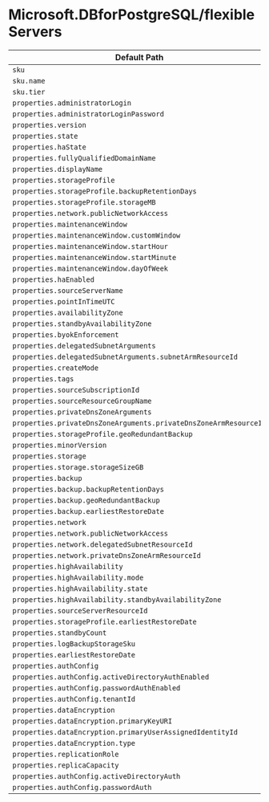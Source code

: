 # Microsoft.DBforPostgreSQL/flexibleServers

| Default Path | Alias |
|---|---|
| `sku` | `Microsoft.DBForPostgreSql/flexibleServers/sku` |
| `sku.name` | `Microsoft.DBForPostgreSql/flexibleServers/sku.name` |
| `sku.tier` | `Microsoft.DBForPostgreSql/flexibleServers/sku.tier` |
| `properties.administratorLogin` | `Microsoft.DBForPostgreSql/flexibleServers/administratorLogin` |
| `properties.administratorLoginPassword` | `Microsoft.DBForPostgreSql/flexibleServers/administratorLoginPassword` |
| `properties.version` | `Microsoft.DBForPostgreSql/flexibleServers/version` |
| `properties.state` | `Microsoft.DBForPostgreSql/flexibleServers/state` |
| `properties.haState` | `Microsoft.DBForPostgreSql/flexibleServers/haState` |
| `properties.fullyQualifiedDomainName` | `Microsoft.DBForPostgreSql/flexibleServers/fullyQualifiedDomainName` |
| `properties.displayName` | `Microsoft.DBForPostgreSql/flexibleServers/displayName` |
| `properties.storageProfile` | `Microsoft.DBForPostgreSql/flexibleServers/storageProfile` |
| `properties.storageProfile.backupRetentionDays` | `Microsoft.DBForPostgreSql/flexibleServers/storageProfile.backupRetentionDays` |
| `properties.storageProfile.storageMB` | `Microsoft.DBForPostgreSql/flexibleServers/storageProfile.storageMB` |
| `properties.network.publicNetworkAccess` | `Microsoft.DBForPostgreSql/flexibleServers/publicNetworkAccess` |
| `properties.maintenanceWindow` | `Microsoft.DBForPostgreSql/flexibleServers/maintenanceWindow` |
| `properties.maintenanceWindow.customWindow` | `Microsoft.DBForPostgreSql/flexibleServers/maintenanceWindow.customWindow` |
| `properties.maintenanceWindow.startHour` | `Microsoft.DBForPostgreSql/flexibleServers/maintenanceWindow.startHour` |
| `properties.maintenanceWindow.startMinute` | `Microsoft.DBForPostgreSql/flexibleServers/maintenanceWindow.startMinute` |
| `properties.maintenanceWindow.dayOfWeek` | `Microsoft.DBForPostgreSql/flexibleServers/maintenanceWindow.dayOfWeek` |
| `properties.haEnabled` | `Microsoft.DBForPostgreSql/flexibleServers/haEnabled` |
| `properties.sourceServerName` | `Microsoft.DBForPostgreSql/flexibleServers/sourceServerName` |
| `properties.pointInTimeUTC` | `Microsoft.DBForPostgreSql/flexibleServers/pointInTimeUTC` |
| `properties.availabilityZone` | `Microsoft.DBForPostgreSql/flexibleServers/availabilityZone` |
| `properties.standbyAvailabilityZone` | `Microsoft.DBForPostgreSql/flexibleServers/standbyAvailabilityZone` |
| `properties.byokEnforcement` | `Microsoft.DBForPostgreSql/flexibleServers/byokEnforcement` |
| `properties.delegatedSubnetArguments` | `Microsoft.DBForPostgreSql/flexibleServers/delegatedSubnetArguments` |
| `properties.delegatedSubnetArguments.subnetArmResourceId` | `Microsoft.DBForPostgreSql/flexibleServers/delegatedSubnetArguments.subnetArmResourceId` |
| `properties.createMode` | `Microsoft.DBForPostgreSql/flexibleServers/createMode` |
| `properties.tags` | `Microsoft.DBForPostgreSql/flexibleServers/tags` |
| `properties.sourceSubscriptionId` | `Microsoft.DBForPostgreSql/flexibleServers/sourceSubscriptionId` |
| `properties.sourceResourceGroupName` | `Microsoft.DBForPostgreSql/flexibleServers/sourceResourceGroupName` |
| `properties.privateDnsZoneArguments` | `Microsoft.DBForPostgreSql/flexibleServers/privateDnsZoneArguments` |
| `properties.privateDnsZoneArguments.privateDnsZoneArmResourceId` | `Microsoft.DBForPostgreSql/flexibleServers/privateDnsZoneArguments.privateDnsZoneArmResourceId` |
| `properties.storageProfile.geoRedundantBackup` | `Microsoft.DBForPostgreSql/flexibleServers/storageProfile.geoRedundantBackup` |
| `properties.minorVersion` | `Microsoft.DBForPostgreSql/flexibleServers/minorVersion` |
| `properties.storage` | `Microsoft.DBForPostgreSql/flexibleServers/storage` |
| `properties.storage.storageSizeGB` | `Microsoft.DBForPostgreSql/flexibleServers/storage.storageSizeGB` |
| `properties.backup` | `Microsoft.DBForPostgreSql/flexibleServers/backup` |
| `properties.backup.backupRetentionDays` | `Microsoft.DBForPostgreSql/flexibleServers/backup.backupRetentionDays` |
| `properties.backup.geoRedundantBackup` | `Microsoft.DBForPostgreSql/flexibleServers/backup.geoRedundantBackup` |
| `properties.backup.earliestRestoreDate` | `Microsoft.DBForPostgreSql/flexibleServers/backup.earliestRestoreDate` |
| `properties.network` | `Microsoft.DBForPostgreSql/flexibleServers/network` |
| `properties.network.publicNetworkAccess` | `Microsoft.DBForPostgreSql/flexibleServers/network.publicNetworkAccess` |
| `properties.network.delegatedSubnetResourceId` | `Microsoft.DBForPostgreSql/flexibleServers/network.delegatedSubnetResourceId` |
| `properties.network.privateDnsZoneArmResourceId` | `Microsoft.DBForPostgreSql/flexibleServers/network.privateDnsZoneArmResourceId` |
| `properties.highAvailability` | `Microsoft.DBForPostgreSql/flexibleServers/highAvailability` |
| `properties.highAvailability.mode` | `Microsoft.DBForPostgreSql/flexibleServers/highAvailability.mode` |
| `properties.highAvailability.state` | `Microsoft.DBForPostgreSql/flexibleServers/highAvailability.state` |
| `properties.highAvailability.standbyAvailabilityZone` | `Microsoft.DBForPostgreSql/flexibleServers/highAvailability.standbyAvailabilityZone` |
| `properties.sourceServerResourceId` | `Microsoft.DBForPostgreSql/flexibleServers/sourceServerResourceId` |
| `properties.storageProfile.earliestRestoreDate` | `Microsoft.DBForPostgreSql/flexibleServers/storageProfile.earliestRestoreDate` |
| `properties.standbyCount` | `Microsoft.DBForPostgreSql/flexibleServers/standbyCount` |
| `properties.logBackupStorageSku` | `Microsoft.DBForPostgreSql/flexibleServers/logBackupStorageSku` |
| `properties.earliestRestoreDate` | `Microsoft.DBForPostgreSql/flexibleServers/earliestRestoreDate` |
| `properties.authConfig` | `Microsoft.DBForPostgreSql/flexibleServers/authConfig` |
| `properties.authConfig.activeDirectoryAuthEnabled` | `Microsoft.DBForPostgreSql/flexibleServers/authConfig.activeDirectoryAuthEnabled` |
| `properties.authConfig.passwordAuthEnabled` | `Microsoft.DBForPostgreSql/flexibleServers/authConfig.passwordAuthEnabled` |
| `properties.authConfig.tenantId` | `Microsoft.DBForPostgreSql/flexibleServers/authConfig.tenantId` |
| `properties.dataEncryption` | `Microsoft.DBForPostgreSql/flexibleServers/dataEncryption` |
| `properties.dataEncryption.primaryKeyURI` | `Microsoft.DBForPostgreSql/flexibleServers/dataEncryption.primaryKeyURI` |
| `properties.dataEncryption.primaryUserAssignedIdentityId` | `Microsoft.DBForPostgreSql/flexibleServers/dataEncryption.primaryUserAssignedIdentityId` |
| `properties.dataEncryption.type` | `Microsoft.DBForPostgreSql/flexibleServers/dataEncryption.type` |
| `properties.replicationRole` | `Microsoft.DBForPostgreSql/flexibleServers/replicationRole` |
| `properties.replicaCapacity` | `Microsoft.DBForPostgreSql/flexibleServers/replicaCapacity` |
| `properties.authConfig.activeDirectoryAuth` | `Microsoft.DBForPostgreSql/flexibleServers/authConfig.activeDirectoryAuth` |
| `properties.authConfig.passwordAuth` | `Microsoft.DBForPostgreSql/flexibleServers/authConfig.passwordAuth` |

